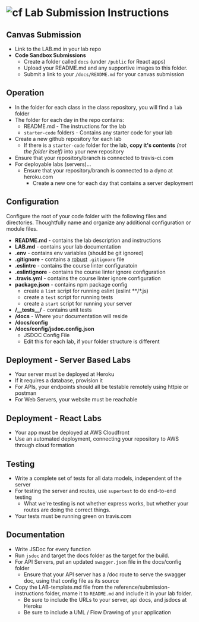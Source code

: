 ![cf](http://i.imgur.com/7v5ASc8.png) Lab Submission Instructions
============================================================================

## Canvas Submission
* Link to the LAB.md in your lab repo
* **Code Sandbox Submissions**
  * Create a folder called `docs` (under `/public` for React apps)
  * Upload your README.md and any supportive images to this folder.
  * Submit a link to your `/docs/README.md` for your canvas submission
  
## Operation
* In the folder for each class in the class repository, you will find a `lab` folder
* The folder for each day in the repo contains:
  * README.md - The instructions for the lab
  * `starter-code` folders - Contains any starter code for your lab
* Create a new github repository for each lab
  * If there is a `starter-code` folder for the lab, **copy it's contents** *(not the folder itself)* into your new repository
* Ensure that your repository/branch is connected to travis-ci.com
* For deployable labs (servers)...
  * Ensure that your repository/branch is connected to a dyno at heroku.com
    * Create a new one for each day that contains a server deployment
    
## Configuration
 Configure the root of your code folder with the following files and directories. Thoughtfully name and organize any additional configuration or module files.
 * **README.md** - contains the lab description and instructions
 * **LAB.md** - contains your lab documentation
 * **.env** - contains env variables (should be git ignored)
 * **.gitignore** - contains a [robust](http://gitignore.io) `.gitignore` file 
 * **.eslintrc** - contains the course linter configuratoin
 * **.eslintignore** - contains the course linter ignore configuration
 * **.travis.yml** - contains the course linter ignore configuration
 * **package.json** - contains npm package config
   * create a `lint` script for running eslint (eslint **/*.js)
   * create a `test` script for running tests
   * create a `start` script for running your server
 * **/\_\_tests\_\_/** - contains unit tests
 * **/docs** - Where your documentation will reside
 * **/docs/config**
 * **/docs/config/jsdoc.config.json** 
   * JSDOC Config File
   * Edit this for each lab, if your folder structure is different
 
## Deployment - Server Based Labs
 * Your server must be deployed at Heroku
 * If it requires a database, provision it
 * For APIs, your endpoints should all be testable remotely using httpie or postman
 * For Web Servers, your website must be reachable
 
## Deployment - React Labs
 * Your app must be deployed at AWS Cloudfront
 * Use an automated deployment, connecting your repository to AWS through cloud formation
 
## Testing
 * Write a complete set of tests for all data models, independent of the server
 * For testing the server and routes, use `supertest` to do end-to-end testing
   * What we're testing is not whether express works, but whether your routes are doing the correct things.
 * Your tests must be running green on travis.com
 
##  Documentation
 * Write JSDoc for every function
 * Run `jsdoc` and target the docs folder as the target for the build.
 * For API Servers, put an updated `swagger.json` file in the docs/config folder
   * Ensure that your API server has a /doc route to serve the swagger doc, using that config file as its source
 * Copy the LAB-template.md file from the reference/submission-instructions folder, rname it to `README.md` and include it in your lab folder.
   * Be sure to include the URLs to your server, api docs, and jsdocs at Heroku
   * Be sure to include a UML / Flow Drawing of your application
 

